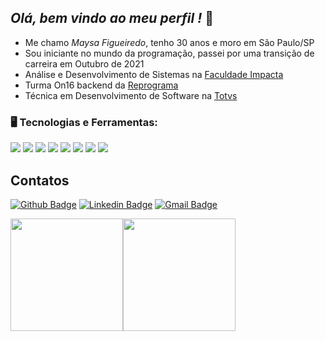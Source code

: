 ## *Olá, bem vindo ao meu perfil !* 👋

- Me chamo *Maysa Figueiredo*, tenho 30 anos e moro em São Paulo/SP
- Sou iniciante no mundo da programação, passei por uma transição de carreira em Outubro de 2021
- Análise e Desenvolvimento de Sistemas na [Faculdade Impacta](https://www.impacta.edu.br/)
- Turma On16 backend da [Reprograma](https://reprograma.com.br/)
- Técnica em Desenvolvimento de Software na [Totvs](https://www.totvs.com/)

### 🖥️ Tecnologias e Ferramentas: 

<img src="https://img.shields.io/badge/HTML-239120?style=for-the-badge&logo=html5&logoColor=white"/> <img src="https://img.shields.io/badge/CSS-239120?&style=for-the-badge&logo=css3&logoColor=white" /> <img src="https://img.shields.io/badge/JavaScript-F7DF1E?style=for-the-badge&logo=javascript&logoColor=black" /> <img src="https://img.shields.io/badge/Node.js-43853D?style=for-the-badge&logo=node.js&logoColor=white" /> <img src="https://img.shields.io/badge/MongoDB-4EA94B?style=for-the-badge&logo=mongodb&logoColor=white" /> <img src="https://img.shields.io/badge/Heroku-430098?style=for-the-badge&logo=heroku&logoColor=white" /> <img src="https://img.shields.io/badge/Git-E34F26?style=for-the-badge&logo=git&logoColor=white" /> <img src="https://img.shields.io/badge/Python-3776AB?style=for-the-badge&logo=python&logoColor=white" />

## Contatos 

[![Github Badge](https://img.shields.io/badge/-Github-000?style=flat-square&logo=Github&logoColor=white&link=link_do_seu_perfil_no_github)](https://github.com/Maysafig)
[![Linkedin Badge](https://img.shields.io/badge/-LinkedIn-blue?style=flat-square&logo=Linkedin&logoColor=white&link=link_do_seu_perfil_no_linkedin)](https://www.linkedin.com/in/maysa-figueiredo/n)
[![Gmail Badge](https://img.shields.io/badge/-Gmail-c14438?style=flat-square&logo=Gmail&logoColor=white&link=mailto:seu_email)](mailto:maysafig@gmail.com)


<div>
<a href="https://github.com/maysafig">
<img height="180em" src="https://github-readme-stats.vercel.app/api/top-langs/?username=maysafig&layout=compact&langs_count=7&theme=dracula"/><img height="180em" src="https://github-readme-stats.vercel.app/api?username=maysafig&show_icons=true&theme=dracula&include_all_commits=true&count_private=true"/>
</div>
